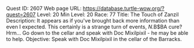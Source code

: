 Quest ID: 2607
Web page URL: https://database.turtle-wow.org/?quest=2607
Level: 20
Min Level: 20
Race: 77
Title: The Touch of Zanzil
Description: It appears as if you've brought back more information than even I expected. This certainly is a strange turn of events, $N.$B$BA cure? Hrm... Go down to the cellar and speak with Doc Mixilpixil - he may be able to help.
Objective: Speak with Doc Mixilpixil in the cellar of the Barracks.
